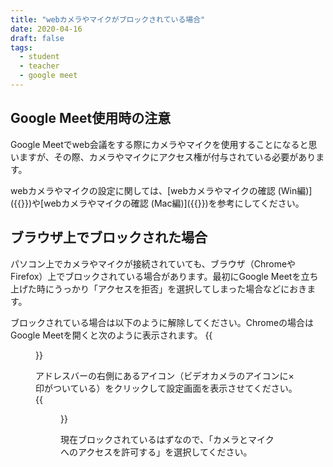```yaml
---
title: "webカメラやマイクがブロックされている場合"
date: 2020-04-16
draft: false
tags: 
  - student
  - teacher
  - google meet
---
```


## Google Meet使用時の注意
Google Meetでweb会議をする際にカメラやマイクを使用することになると思いますが、その際、カメラやマイクにアクセス権が付与されている必要があります。

webカメラやマイクの設定に関しては、[webカメラやマイクの確認 (Win編)]({{<ref win-camera-device.md>}})や[webカメラやマイクの確認 (Mac編)]({{<ref mac-camera-device.md>}})を参考にしてください。

## ブラウザ上でブロックされた場合
パソコン上でカメラやマイクが接続されていても、ブラウザ（ChromeやFirefox）上でブロックされている場合があります。最初にGoogle Meetを立ち上げた時にうっかり「アクセスを拒否」を選択してしまった場合などにおきます。

ブロックされている場合は以下のように解除してください。Chromeの場合はGoogle Meetを開くと次のように表示されます。
{{<figure src="1.png" title="ブロックされている" class="center" width="400">}}


アドレスバーの右側にあるアイコン（ビデオカメラのアイコンに×印がついている）をクリックして設定画面を表示させてください。
{{<figure src="2.png" title="アクセスを許可する" class="center" width="400">}}

現在ブロックされているはずなので、「カメラとマイクへのアクセスを許可する」を選択してください。

